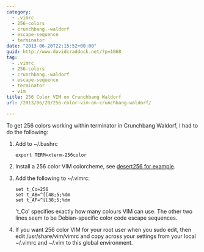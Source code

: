 ```yaml
---
category:
  - .vimrc
  - 256-colors
  - crunchbang.-waldorf
  - escape-sequence
  - terminator
date: "2013-06-20T22:15:52+00:00"
guid: http://www.davidcraddock.net/?p=1068
tag:
  - .vimrc
  - 256-colors
  - crunchbang.-waldorf
  - escape-sequence
  - terminator
  - vim
title: 256 Color VIM on Crunchbang Waldorf
url: /2013/06/20/256-color-vim-on-crunchbang-waldorf/

---
```

To get 256 colors working within terminator in Crunchbang Waldorf, I had to do the following:

1. Add to ~/.bashrc

   ```
   export TERM=xterm-256color
   ```

2. Install a 256 color VIM colorcheme, see [desert256 for example](http://www.vim.org/scripts/script.php?script_id=1243).

3. Add the following to ~/.vimrc:


   ```
   set t_Co=256
   set t_AB=^[[48;5;%dm
   set t_AF=^[[38;5;%dm

   ```


   't\_Co' specifies exactly how many colours VIM can use. The other two lines seem to be Debian-specific color code escape sequences.

4. If you want 256 color VIM for your root user when you sudo edit, then edit /usr/share/vim/vimrc and copy across your settings from your local ~/.vimrc and ~/.vim to this global environment.
